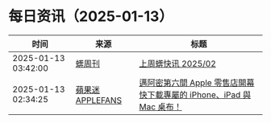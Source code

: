 ﻿# 每日资讯（2025-01-13）

|时间|来源|标题|
|---|---|---|
|2025-01-13 03:42:00|[蠎周刊](https://weekly.pychina.org/feeds/all.atom.xml)|[上周蠎快讯 2025/02](https://weekly.pychina.org/pyrecap/pyrw-2502.html)|
|2025-01-13 02:34:25|[蘋果迷 APPLEFANS](https://applefans.today/feed/)|[邁阿密第六間 Apple 零售店開幕 快下載專屬的 iPhone、iPad 與 Mac 桌布！](https://applefans.today/2025-01-13-apple-miami-worldcenter/)|
